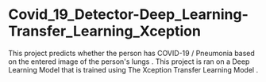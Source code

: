 # Covid_19_Detector-Deep_Learning-Transfer_Learning_Xception

This project predicts whether the person has COVID-19 / Pneumonia based on the 
entered image of the person's lungs . This project is ran on a Deep Learning Model
that is trained using The Xception Transfer Learning Model .
